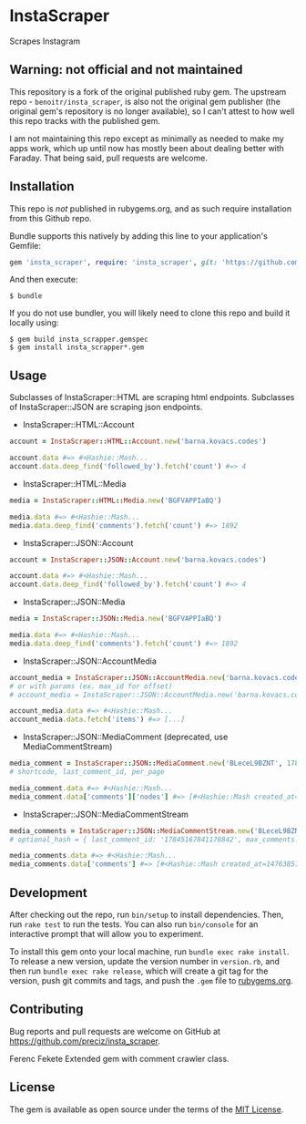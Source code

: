 # InstaScraper

Scrapes Instagram

## Warning: not official and not maintained

This repository is a fork of the original published ruby gem. The upstream repo - `benoitr/insta_scraper`, is also not the original
gem publisher (the original gem's repository is no longer available), so I can't attest to how well this repo tracks with the
published gem.

I am not maintaining this repo except as minimally as needed to make my apps work, which up until now has mostly been about dealing
better with Faraday. That being said, pull requests are welcome.

## Installation

This repo is *not* published in rubygems.org, and as such require installation from this Github repo.

Bundle supports this natively by adding this line to your application's Gemfile:

```ruby
gem 'insta_scraper', require: 'insta_scraper', git: 'https://github.com/guss77/insta_scraper'
```

And then execute:

    $ bundle

If you do not use bundler, you will likely need to clone this repo and build it locally using:

    $ gem build insta_scrapper.gemspec
    $ gem install insta_scrapper*.gem

## Usage

Subclasses of InstaScraper::HTML are scraping html endpoints.
Subclasses of InstaScraper::JSON are scraping json endpoints.

* InstaScraper::HTML::Account

```ruby
account = InstaScraper::HTML::Account.new('barna.kovacs.codes')

account.data #=> #<Hashie::Mash...
account.data.deep_find('followed_by').fetch('count') #=> 4
```

* InstaScraper::HTML::Media

```ruby
media = InstaScraper::HTML::Media.new('BGFVAPPIaBQ')

media.data #=> #<Hashie::Mash...
media.data.deep_find('comments').fetch('count') #=> 1892
```

* InstaScraper::JSON::Account

```ruby
account = InstaScraper::JSON::Account.new('barna.kovacs.codes')

account.data #=> #<Hashie::Mash...
account.data.deep_find('followed_by').fetch('count') #=> 4
```

* InstaScraper::JSON::Media

```ruby
media = InstaScraper::JSON::Media.new('BGFVAPPIaBQ')

media.data #=> #<Hashie::Mash...
media.data.deep_find('comments').fetch('count') #=> 1892
```

* InstaScraper::JSON::AccountMedia

```ruby
account_media = InstaScraper::JSON::AccountMedia.new('barna.kovacs.codes')
# or with params (ex. max_id for offset)
# account_media = InstaScraper::JSON::AccountMedia.new('barna.kovacs.codes', max_id: '1261002980537663713_3072962559')

account_media.data #=> #<Hashie::Mash...
account_media.data.fetch('items') #=> [...]
```

* InstaScraper::JSON::MediaComment (deprecated, use MediaCommentStream)

```ruby
media_comment = InstaScraper::JSON::MediaComment.new('BLeceL9BZNT', 17843235427151917, 20)
# shortcode, last_comment_id, per_page

media_comment.data #=> #<Hashie::Mash...
media_comment.data['comments']['nodes'] #=> [#<Hashie::Mash created_at=1476385792.0 id="17843206063151917" text="Now we can get the golden ship!"
```

* InstaScraper::JSON::MediaCommentStream

```ruby
media_comments = InstaScraper::JSON::MediaCommentStream.new('BLeceL9BZNT', options = {})
# optional_hash = { last_comment_id: '17845167841178842', max_comments: 200, per_page: 20}

media_comments.data #=> #<Hashie::Mash...
media_comments.data['comments'] #=> [#<Hashie::Mash created_at=1476385792.0 id="17843206063151917" text="Now we can get the golden ship!"
```


## Development

After checking out the repo, run `bin/setup` to install dependencies. Then, run `rake test` to run the tests. You can also run `bin/console` for an interactive prompt that will allow you to experiment.

To install this gem onto your local machine, run `bundle exec rake install`. To release a new version, update the version number in `version.rb`, and then run `bundle exec rake release`, which will create a git tag for the version, push git commits and tags, and push the `.gem` file to [rubygems.org](https://rubygems.org).

## Contributing

Bug reports and pull requests are welcome on GitHub at https://github.com/preciz/insta_scraper.

Ferenc Fekete
Extended gem with comment crawler class.


## License

The gem is available as open source under the terms of the [MIT License](http://opensource.org/licenses/MIT).
